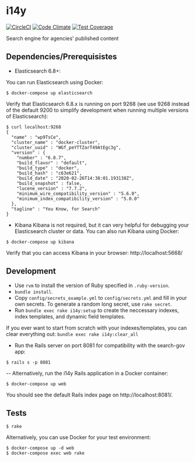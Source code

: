 i14y
====

[![CircleCI](https://circleci.com/gh/GSA/i14y.svg?style=shield)](https://circleci.com/gh/GSA/i14y)
[![Code Climate](https://codeclimate.com/github/GSA/i14y/badges/gpa.svg)](https://codeclimate.com/github/GSA/i14y)
[![Test Coverage](https://codeclimate.com/github/GSA/i14y/badges/coverage.svg)](https://codeclimate.com/github/GSA/i14y)

Search engine for agencies' published content

## Dependencies/Prerequisistes
- Elasticsearch 6.8+:

You can run Elasticsearch using Docker:
```
$ docker-compose up elasticsearch
```

Verify that Elasticsearch 6.8.x is running on port 9268 (we use 9268
instead of the default 9200 to simplify development when running
multiple versions of Elasticsearch):
```
$ curl localhost:9268
{
  "name" : "wp9TsCe",
  "cluster_name" : "docker-cluster",
  "cluster_uuid" : "WGf_peYTTZarT49AtEgc3g",
  "version" : {
    "number" : "6.8.7",
    "build_flavor" : "default",
    "build_type" : "docker",
    "build_hash" : "c63e621",
    "build_date" : "2020-02-26T14:38:01.193138Z",
    "build_snapshot" : false,
    "lucene_version" : "7.7.2",
    "minimum_wire_compatibility_version" : "5.6.0",
    "minimum_index_compatibility_version" : "5.0.0"
  },
  "tagline" : "You Know, for Search"
}
```

- Kibana
Kibana is not required, but it can very helpful for debugging your Elasticsearch cluster or data.
You can also run Kibana using Docker:
```
$ docker-compose up kibana
```
Verify that you can access Kibana in your browser:
http://localhost:5668/

## Development

- Use `rvm` to install the version of Ruby specified in `.ruby-version`.
- `bundle install`.
- Copy `config/secrets_example.yml` to `config/secrets.yml` and fill in your own secrets. To generate a random long secret, use `rake secret`.
- Run `bundle exec rake i14y:setup` to create the neccessary indexes, index templates, and dynamic field templates.

If you ever want to start from scratch with your indexes/templates, you can clear everything out:
`bundle exec rake i14y:clear_all`

- Run the Rails server on port 8081 for compatibility with the
  search-gov app:
```
$ rails s -p 8081
```

-- Alternatively, run the i14y Rails application in a Docker container:
```
$ docker-compose up web
```
You should see the default Rails index page on http://localhost:8081/.

## Tests

`$ rake`

Alternatively, you can use Docker for your test environment:
```
$ docker-compose up -d web
$ docker-compose exec web rake
```
